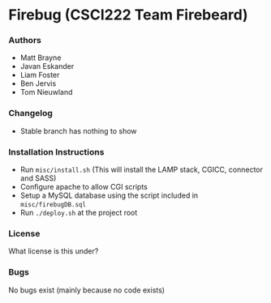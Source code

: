 Firebug (CSCI222 Team Firebeard)
================================

### Authors
- Matt Brayne
- Javan Eskander
- Liam Foster
- Ben Jervis
- Tom Nieuwland

### Changelog
- Stable branch has nothing to show

### Installation Instructions
- Run `misc/install.sh` (This will install the LAMP stack, CGICC, connector and SASS)
- Configure apache to allow CGI scripts
- Setup a MySQL database using the script included in `misc/firebugDB.sql`
- Run `./deploy.sh` at the project root

### License
What license is this under?

### Bugs
No bugs exist (mainly because no code exists)
